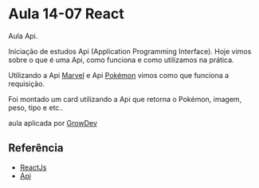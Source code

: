 # Aula 14-07 React

Aula Api.

Iniciação de estudos Api (Application Programming Interface).
Hoje vimos sobre o que é uma Api, como funciona e como utilizamos na prática.

Utilizando a Api [Marvel](https://developer.marvel.com) e Api [Pokémon](https://pokeapi.co) vimos como que funciona a requisição.

Foi montado um card utilizando a Api que retorna o Pokémon, imagem, peso, tipo e etc..

aula aplicada por [GrowDev](https://www.growdev.com.br/starter-2)

## Referência

- [ReactJs](https://pt-br.reactjs.org)
- [Api](https://www.ibm.com/br-pt/cloud/learn/rest-apis)
